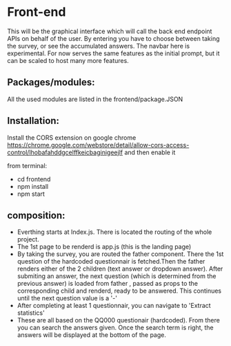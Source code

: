 # Front-end
 
 This will be the graphical interface which will call the back end endpoint APIs on behalf of the user. By entering you have to choose between taking the survey, or see the accumulated answers. The navbar here is experimental. For now serves the same features as the initial prompt, but it can be scaled to host many more features.

## Packages/modules:

All the used modules are listed in the frontend/package.JSON
  
## Installation:
Install the CORS extension on google chrome https://chrome.google.com/webstore/detail/allow-cors-access-control/lhobafahddgcelffkeicbaginigeejlf and then enable it

from terminal:
- cd frontend
- npm install
- npm start

## composition:
- Everthing starts at Index.js. There is located the routing of the whole project.
- The 1st page to be renderd is app.js (this is the landing page)
- By taking the survey, you are routed the father component. There the 1st question of the hardcoded questionnair is fetched.Then the father renders either of the 2 children (text answer or dropdown answer). After submiting an answer, the next question (which is determined from the previous answer) is loaded from father , passed as props to the corresponding child and renderd, ready to be answered. This continues until the next question value is a '-'
- After completing at least 1 questionnair, you can navigate to 'Extract statistics'
- These are all based on the QQ000 questionair (hardcoded). From there you can search the answers given. Once the search term is right, the answers will be displayed at the bottom of the page.
